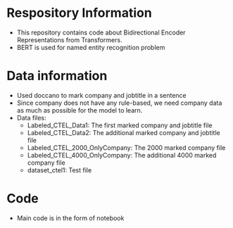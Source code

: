 # Respository Information
- This repository contains code about Bidirectional Encoder Representations from Transformers.
- BERT is used for named entity recognition problem
# Data information
- Used doccano to mark company and jobtitle in a sentence
- Since company does not have any rule-based, we need company data as much as possible for the model to learn.
- Data files:
  - Labeled_CTEL_Data1: The first marked company and jobtitle file
  - Labeled_CTEL_Data2: The additional marked company and jobtitle file
  - Labeled_CTEL_2000_OnlyCompany: The 2000 marked company file
  - Labeled_CTEL_4000_OnlyCompany: The additional 4000 marked company file
  - dataset_ctel1: Test file
# Code
- Main code is in the form of notebook
